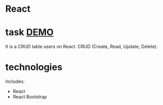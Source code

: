 # React
# task [DEMO](https://anastasiia-emets.github.io/React/)
It is a CRUD table users on React.
CRUD (Create, Read, Update, Delete).
# technologies
Includes:
- React
- React Bootstrap
